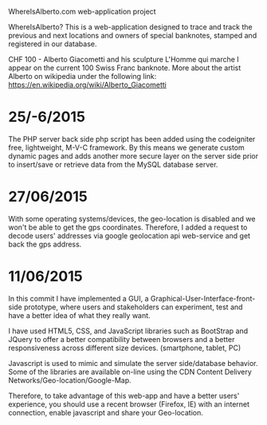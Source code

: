 
WhereIsAlberto.com web-application project

WhereIsAlberto? This is a web-application designed to trace and track the previous and next locations and owners of special banknotes, stamped and registered in our database.

CHF 100 - Alberto Giacometti and his sculpture L'Homme qui marche I appear on the current 100 Swiss Franc banknote. More about the artist Alberto on wikipedia under the following link: https://en.wikipedia.org/wiki/Alberto_Giacometti


# 25/-6/2015
The PHP server back side php script has been added using the codeigniter free, lightweight, M-V-C framework.
By this means we generate custom dynamic pages and adds another more secure layer on the server side prior to insert/save or retrieve data from the MySQL database server. 


# 27/06/2015
With some operating systems/devices, the geo-location is disabled and we won't be able to get the gps coordinates.
Therefore, I added a request to decode users' addresses via google geolocation api web-service and get back the gps address.



# 11/06/2015
In this commit I have implemented a GUI, a Graphical-User-Interface-front-side prototype, where users and stakeholders can experiment, test and have a better idea of what they really want.

I have used HTML5, CSS, and JavaScript libraries such as BootStrap and JQuery to offer a better compatibility between browsers and a better responsiveness across different size devices. (smartphone, tablet, PC)

Javascript is used to mimic and simulate the server side/database behavior. Some of the libraries are available on-line using the CDN Content Delivery Networks/Geo-location/Google-Map. 

Therefore, to take advantage of this web-app and have a better users' experience, you should use a recent browser (Firefox, IE) with an internet connection, enable javascript and share your Geo-location. 


